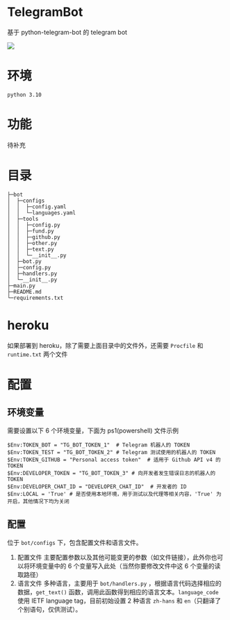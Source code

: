 # TelegramBot

基于 python-telegram-bot 的 telegram bot

[![](https://img.shields.io/badge/Bot%20API-5.4-blue?logo=telegram)](https://core.telegram.org/bots/api-changelog)

# 环境

`python 3.10`

# 功能

待补充

# 目录

```
├─bot
│  ├─configs
│  │  ├─config.yaml
│  │  └─languages.yaml
│  ├─tools
│  │  ├─config.py
│  │  ├─fund.py
│  │  ├─github.py
│  │  ├─other.py
│  │  ├─text.py
│  │  └─__init__.py
│  ├─bot.py
│  ├─config.py
│  ├─handlers.py
│  └─__init__.py
├─main.py
├─README.md
└─requirements.txt
```

# heroku

如果部署到 heroku，除了需要上面目录中的文件外，还需要 `Procfile` 和 `runtime.txt` 两个文件

# 配置

## 环境变量

需要设置以下 6 个环境变量，下面为 ps1(powershell) 文件示例

```
$Env:TOKEN_BOT = "TG_BOT_TOKEN_1"  # Telegram 机器人的 TOKEN
$Env:TOKEN_TEST = "TG_BOT_TOKEN_2" # Telegram 测试使用的机器人的 TOKEN
$Env:TOKEN_GITHUB = "Personal access token"  # 适用于 Github API v4 的 TOKEN
$Env:DEVELOPER_TOKEN = "TG_BOT_TOKEN_3" # 向开发者发生错误日志的机器人的 TOKEN
$Env:DEVELOPER_CHAT_ID = "DEVELOPER_CHAT_ID"  # 开发者的 ID
$Env:LOCAL = 'True' # 是否使用本地环境，用于测试以及代理等相关内容，'True' 为开启，其他情况下均为关闭
```

## 配置

位于 `bot/configs` 下，包含配置文件和语言文件。

1. 配置文件
   主要配置参数以及其他可能变更的参数（如文件链接），此外你也可以将环境变量中的 6 个变量写入此处（当然你要修改文件中这 6 个变量的读取路径）
2. 语言文件
   多种语言，主要用于 `bot/handlers.py` ，根据语言代码选择相应的数据，`get_text()` 函数，调用此函数得到相应的语言文本。`language_code` 使用 IETF language tag，目前初始设置 2 种语言 `zh-hans` 和 `en`（只翻译了个别语句，仅供测试）。
